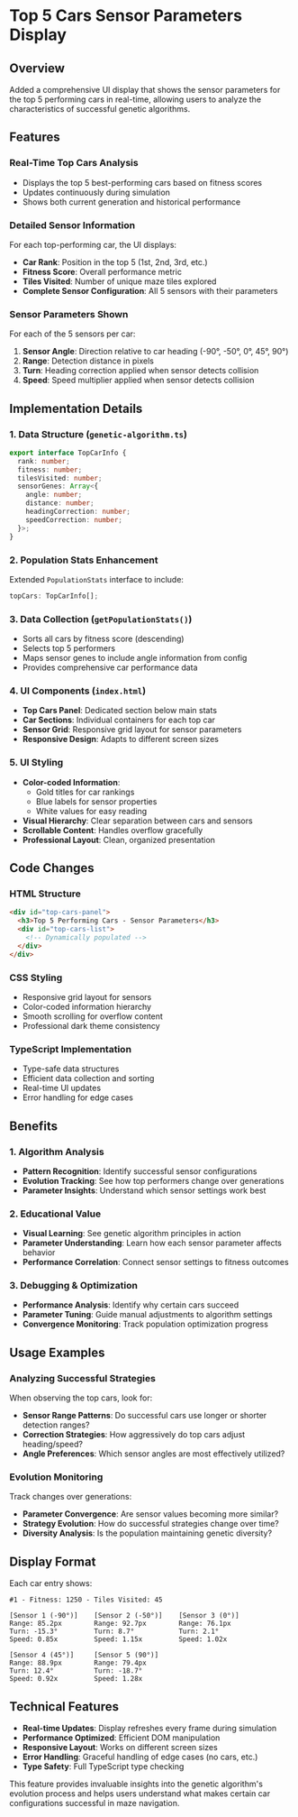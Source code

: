 # Top 5 Cars Sensor Parameters Display

## Overview
Added a comprehensive UI display that shows the sensor parameters for the top 5 performing cars in real-time, allowing users to analyze the characteristics of successful genetic algorithms.

## Features

### Real-Time Top Cars Analysis
- Displays the top 5 best-performing cars based on fitness scores
- Updates continuously during simulation
- Shows both current generation and historical performance

### Detailed Sensor Information
For each top-performing car, the UI displays:
- **Car Rank**: Position in the top 5 (1st, 2nd, 3rd, etc.)
- **Fitness Score**: Overall performance metric
- **Tiles Visited**: Number of unique maze tiles explored
- **Complete Sensor Configuration**: All 5 sensors with their parameters

### Sensor Parameters Shown
For each of the 5 sensors per car:
1. **Sensor Angle**: Direction relative to car heading (-90°, -50°, 0°, 45°, 90°)
2. **Range**: Detection distance in pixels
3. **Turn**: Heading correction applied when sensor detects collision
4. **Speed**: Speed multiplier applied when sensor detects collision

## Implementation Details

### 1. Data Structure (`genetic-algorithm.ts`)
```typescript
export interface TopCarInfo {
  rank: number;
  fitness: number;
  tilesVisited: number;
  sensorGenes: Array<{
    angle: number;
    distance: number;
    headingCorrection: number;
    speedCorrection: number;
  }>;
}
```

### 2. Population Stats Enhancement
Extended `PopulationStats` interface to include:
```typescript
topCars: TopCarInfo[];
```

### 3. Data Collection (`getPopulationStats()`)
- Sorts all cars by fitness score (descending)
- Selects top 5 performers
- Maps sensor genes to include angle information from config
- Provides comprehensive car performance data

### 4. UI Components (`index.html`)
- **Top Cars Panel**: Dedicated section below main stats
- **Car Sections**: Individual containers for each top car
- **Sensor Grid**: Responsive grid layout for sensor parameters
- **Responsive Design**: Adapts to different screen sizes

### 5. UI Styling
- **Color-coded Information**: 
  - Gold titles for car rankings
  - Blue labels for sensor properties
  - White values for easy reading
- **Visual Hierarchy**: Clear separation between cars and sensors
- **Scrollable Content**: Handles overflow gracefully
- **Professional Layout**: Clean, organized presentation

## Code Changes

### HTML Structure
```html
<div id="top-cars-panel">
  <h3>Top 5 Performing Cars - Sensor Parameters</h3>
  <div id="top-cars-list">
    <!-- Dynamically populated -->
  </div>
</div>
```

### CSS Styling
- Responsive grid layout for sensors
- Color-coded information hierarchy
- Smooth scrolling for overflow content
- Professional dark theme consistency

### TypeScript Implementation
- Type-safe data structures
- Efficient data collection and sorting
- Real-time UI updates
- Error handling for edge cases

## Benefits

### 1. Algorithm Analysis
- **Pattern Recognition**: Identify successful sensor configurations
- **Evolution Tracking**: See how top performers change over generations
- **Parameter Insights**: Understand which sensor settings work best

### 2. Educational Value
- **Visual Learning**: See genetic algorithm principles in action
- **Parameter Understanding**: Learn how each sensor parameter affects behavior
- **Performance Correlation**: Connect sensor settings to fitness outcomes

### 3. Debugging & Optimization
- **Performance Analysis**: Identify why certain cars succeed
- **Parameter Tuning**: Guide manual adjustments to algorithm settings
- **Convergence Monitoring**: Track population optimization progress

## Usage Examples

### Analyzing Successful Strategies
When observing the top cars, look for:
- **Sensor Range Patterns**: Do successful cars use longer or shorter detection ranges?
- **Correction Strategies**: How aggressively do top cars adjust heading/speed?
- **Angle Preferences**: Which sensor angles are most effectively utilized?

### Evolution Monitoring
Track changes over generations:
- **Parameter Convergence**: Are sensor values becoming more similar?
- **Strategy Evolution**: How do successful strategies change over time?
- **Diversity Analysis**: Is the population maintaining genetic diversity?

## Display Format

Each car entry shows:
```
#1 - Fitness: 1250 - Tiles Visited: 45

[Sensor 1 (-90°)]    [Sensor 2 (-50°)]    [Sensor 3 (0°)]
Range: 85.2px        Range: 92.7px        Range: 76.1px
Turn: -15.3°         Turn: 8.7°           Turn: 2.1°
Speed: 0.85x         Speed: 1.15x         Speed: 1.02x

[Sensor 4 (45°)]     [Sensor 5 (90°)]
Range: 88.9px        Range: 79.4px
Turn: 12.4°          Turn: -18.7°
Speed: 0.92x         Speed: 1.28x
```

## Technical Features

- **Real-time Updates**: Display refreshes every frame during simulation
- **Performance Optimized**: Efficient DOM manipulation
- **Responsive Layout**: Works on different screen sizes
- **Error Handling**: Graceful handling of edge cases (no cars, etc.)
- **Type Safety**: Full TypeScript type checking

This feature provides invaluable insights into the genetic algorithm's evolution process and helps users understand what makes certain car configurations successful in maze navigation.

